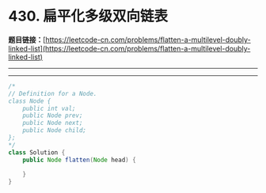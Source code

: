 # 430. 扁平化多级双向链表

**题目链接：**[https://leetcode-cn.com/problems/flatten-a-multilevel-doubly-linked-list](https://leetcode-cn.com/problems/flatten-a-multilevel-doubly-linked-list)

---

<Cards card="leetcode_430_flatten-a-multilevel-doubly-linked-list"></Cards>

---

```java
/*
// Definition for a Node.
class Node {
    public int val;
    public Node prev;
    public Node next;
    public Node child;
};
*/
class Solution {
    public Node flatten(Node head) {
        
    }
}
```